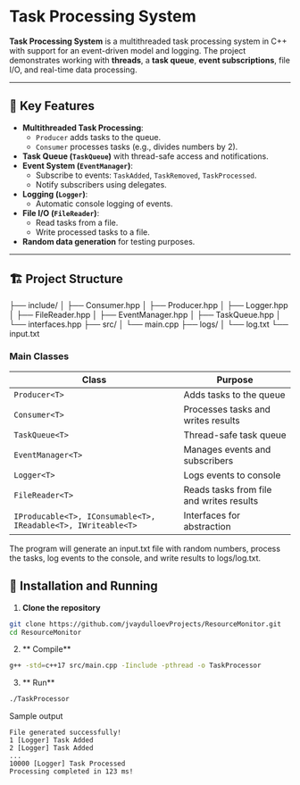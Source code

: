 # Task Processing System

**Task Processing System** is a multithreaded task processing system in C++ with support for an event-driven model and logging. The project demonstrates working with **threads**, a **task queue**, **event subscriptions**, file I/O, and real-time data processing.

---

## 📌 Key Features

- **Multithreaded Task Processing**:
  - `Producer` adds tasks to the queue.
  - `Consumer` processes tasks (e.g., divides numbers by 2).
- **Task Queue (`TaskQueue`)** with thread-safe access and notifications.
- **Event System (`EventManager`)**:
  - Subscribe to events: `TaskAdded`, `TaskRemoved`, `TaskProcessed`.
  - Notify subscribers using delegates.
- **Logging (`Logger`)**:
  - Automatic console logging of events.
- **File I/O (`FileReader`)**:
  - Read tasks from a file.
  - Write processed tasks to a file.
- **Random data generation** for testing purposes.

---

## 🏗️ Project Structure
├── include/
│ ├── Consumer.hpp
│ ├── Producer.hpp
│ ├── Logger.hpp
│ ├── FileReader.hpp
│ ├── EventManager.hpp
│ ├── TaskQueue.hpp
│ └── interfaces.hpp
├── src/
│ └── main.cpp
├── logs/
│ └── log.txt
└── input.txt


### Main Classes

| Class | Purpose |
|-------|---------|
| `Producer<T>` | Adds tasks to the queue |
| `Consumer<T>` | Processes tasks and writes results |
| `TaskQueue<T>` | Thread-safe task queue |
| `EventManager<T>` | Manages events and subscribers |
| `Logger<T>` | Logs events to console |
| `FileReader<T>` | Reads tasks from file and writes results |
| `IProducable<T>, IConsumable<T>, IReadable<T>, IWriteable<T>` | Interfaces for abstraction |



The program will generate an input.txt file with random numbers, process the tasks, log events to the console, and write results to logs/log.txt.

## 🚀 Installation and Running

1. **Clone the repository**

```bash
git clone https://github.com/jvaydulloevProjects/ResourceMonitor.git
cd ResourceMonitor
```
2. ** Compile**
```bash
g++ -std=c++17 src/main.cpp -Iinclude -pthread -o TaskProcessor
```
3. ** Run**
```bash
./TaskProcessor
```

Sample output
```
File generated successfully!
1 [Logger] Task Added
2 [Logger] Task Added
...
10000 [Logger] Task Processed
Processing completed in 123 ms!

```

